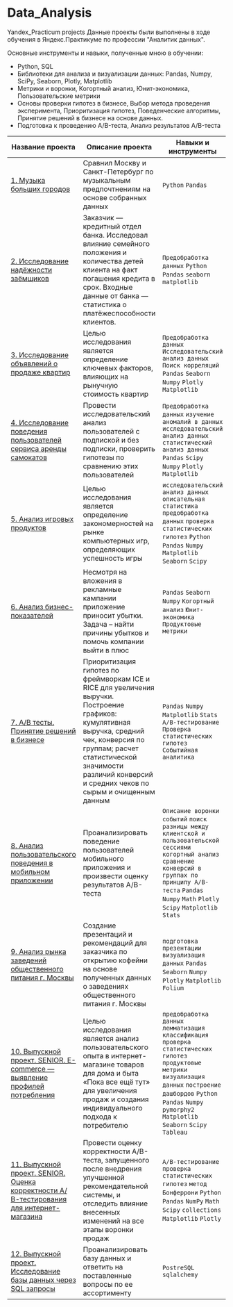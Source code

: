 # Data_Analysis
Yandex_Practicum projects
Данные проекты были выполнены в ходе обучения в Яндекс.Практикуме по профессии "Аналитик данных".

Основные инструменты и навыки, полученные мною в обучении:
* Python, SQL
* Библиотеки для анализа и визуализации данных: Pandas, Numpy, SciPy, Seaborn, Plotly, Matplotlib
* Метрики и воронки, Когортный анализ, Юнит-экономика, Пользовательские метрики
* Основы проверки гипотез в бизнесе, Выбор метода проведения эксперимента, Приоритизация гипотез, Поведенческие алгоритмы, Принятие решений в бизнесе на основе данных.
* Подготовка к проведению A/B-теста, Анализ результатов A/B-теста

| Название проекта | Описание проекта | Навыки и инструменты |
| ----------- | ----------- | ----------- |
| [1. Музыка больших городов](https://github.com/pspasskiy/Data_Analysis/tree/main/01.%20big%20city%20music) | Сравнил Москву и Санкт-Петербург по музыкальным предпочтнениям на основе собранных данных | `Python` `Pandas` |
| [2. Исследование надёжности заёмщиков](https://github.com/pspasskiy/Data_Analysis/tree/main/02.%20bank%20debtors) | Заказчик — кредитный отдел банка. Исследовал влияние семейного положения и количества детей клиента на факт погашения кредита в срок. Входные данные от банка — статистика о платёжеспособности клиентов. | `Предобработка данных` `Python` `Pandas` `seaborn` `matplotlib` |
| [3. Исследование объявлений о продаже квартир](https://github.com/pspasskiy/Data_Analysis/tree/main/real%20estate)| Целью исследования является определение ключевых факторов, влияющих на рынучную стоимость квартир| `Предобработка данных` `Исследовательский анализ данных` `Поиск корреляций` `Pandas` `Seaborn` `Numpy` `Plotly` `Matplotlib` | 
| [4. Исследование поведения пользователей сервиса аренды самокатов](https://github.com/pspasskiy/Data_Analysis/tree/main/scooter%20rent) | Провести исследовательский анализ пользователей с подпиской и без подписки, проверить гипотезы по сравнению этих пользователей | `Предобработка данных` `изучение аномалий в данных` `исследовательский анализ данных` `статистический анализ данных` `Pandas` `Scipy` `Numpy` `Plotly` `Matplotlib` |
| [5. Анализ игровых продуктов](https://github.com/pspasskiy/Data_Analysis/tree/main/video%20games%20research) | Целью исследования является определение закономерностей на рынке компьютерных игр, определяющих успешность игры | `исследовательский анализ данных` `описательная статистика` `предобработка данных` `проверка статистических гипотез` `Python` `Pandas` `Numpy` `Matplotlib` `Seaborn` `Scipy` |
| [6. Анализ бизнес-показателей](https://github.com/pspasskiy/Data_Analysis/tree/main/business%20performance%20analysis) | Несмотря на вложения в рекламные кампании приложение приносит убытки. Задача – найти причины убытков и помочь компании выйти в плюс | `Pandas` `Seaborn` `Numpy` `Когортный анализ` `Юнит-экономика` `Продуктовые метрики` |
| [7. A/B тесты. Принятие решений в бизнесе](https://github.com/pspasskiy/Data_Analysis/tree/main/ab%20test) | Приоритизация гипотез по фреймворкам ICE и RICE для увеличения выручки. Построение графиков: кумулятивная выручка, средний чек, конверсия по группам; расчет статистической значимости различий конверсий и средних чеков по сырым и очищенным данным | `Pandas` `Numpy` `Matplotlib` `Stats` `A/B-тестирование` `Проверка статистических гипотез` `Событийная аналитика` |
| [8. Анализ пользовательского поведения в мобильном приложении](https://github.com/pspasskiy/Data_Analysis/tree/main/event%20analytics%20mobile%20app) | Проанализировать поведение пользователей мобильного приложения и произвести оценку результатов A/B-теста | `Описание воронки событий` `поиск разницы между клиентской и пользовательской сессиями` `когортный анализ` `сравнение конверсий в группах по принципу A/B-теста` `Pandas` `Numpy` `Math` `Plotly` `Scipy` `Matplotlib` `Stats` |
| [9. Анализ рынка заведений общественного питания г. Москвы](https://github.com/pspasskiy/Data_Analysis/tree/main/cafe%20market%20analysis) | Создание презентаций и рекомендаций для заказчика по открытию кофейни на основе полученных данных о заведениях общественного питания г. Москвы | `подготовка презентации` `визуализация данных` `Pandas` `Seaborn` `Numpy` `Plotly` `Matplotlib` `Folium` |
| [10. Выпускной проект. SENIOR. E-commerce — выявление профилей потребления](https://github.com/pspasskiy/Data_Analysis/tree/main/e-commerce) | Целью исследования является анализ пользовательского опыта в интернет-магазине товаров для дома и быта «Пока все ещё тут» для увеличения продаж и создания индивидуального подхода к потребителю | `предобработка данных` `лемматизация` `классификация` `проверка статистических гипотез` `продуктовые метрики` `визуализация данных` `построение дашбордов` `Python` `Pandas` `Numpy` `pymorphy2` `Matplotlib` `Seaborn` `Scipy` `Tableau` |
| [11. Выпускной проект. SENIOR. Оценка корректности А/В-тестирования для интернет-магазина](https://github.com/pspasskiy/Data_Analysis/tree/main/final%20ab%20test)| Провести оценку корректности A/B-теста, запущенного после внедрения улучшенной рекомендательной системы, и отследить влияние внесенных изменений на все этапы воронки продаж | `А/В-тестирование` `проверка статистических гипотез` `метод Бонферрони` `Python` `Pandas` `NumPy` `Math` `Scipy` `collections` `Matplotlib` `Plotly` |
| [12.  Выпускной проект. Исследование базы данных через SQL запросы](https://github.com/pspasskiy/Data_Analysis/tree/main/sql) | Проанализировать базу данных и ответить на поставленные вопросы по ее ассортименту | `PostreSQL` `sqlalchemy` |
